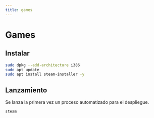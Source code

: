 ```yaml
---
title: games
---
```

# Games
## Instalar
```bash
sudo dpkg --add-architecture i386
sudo apt update
sudo apt install steam-installer -y
```

## Lanzamiento
Se lanza la primera vez un proceso automatizado para el despliegue.
```bash
steam
```
